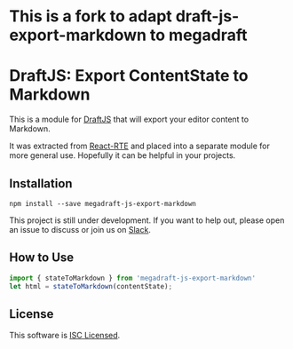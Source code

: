 # This is a fork to adapt draft-js-export-markdown to megadraft

# DraftJS: Export ContentState to Markdown

This is a module for [DraftJS](https://github.com/facebook/draft-js) that will export your editor content to Markdown.

It was extracted from [React-RTE](https://react-rte.org) and placed into a separate module for more general use. Hopefully it can be helpful in your projects.

## Installation

    npm install --save megadraft-js-export-markdown

This project is still under development. If you want to help out, please open an issue to discuss or join us on [Slack](https://draftjs.slack.com/).

## How to Use

```javascript
import { stateToMarkdown } from 'megadraft-js-export-markdown'
let html = stateToMarkdown(contentState);
```

## License

This software is [ISC Licensed](/LICENSE).
